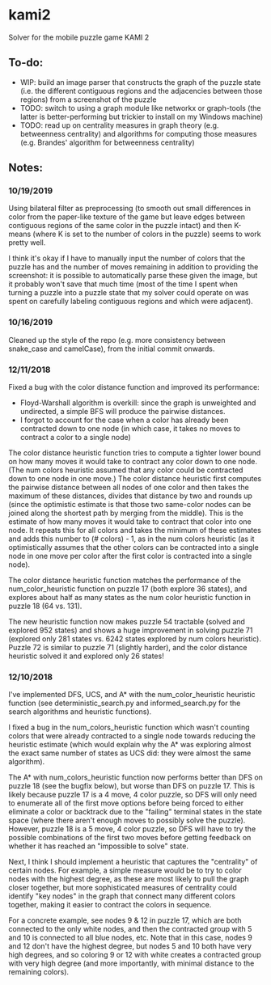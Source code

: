 # kami2
Solver for the mobile puzzle game KAMI 2

## To-do:
- WIP: build an image parser that constructs the graph of the puzzle state (i.e.
the different contiguous regions and the adjacencies between those regions) from
a screenshot of the puzzle
- TODO: switch to using a graph module like networkx or graph-tools (the latter
is better-performing but trickier to install on my Windows machine)
- TODO: read up on centrality measures in graph theory (e.g. betweenness
centrality) and algorithms for computing those measures (e.g. Brandes' algorithm
for betweenness centrality)


## Notes:

### 10/19/2019
Using bilateral filter as preprocessing (to smooth out small differences in color
from the paper-like texture of the game but leave edges between contiguous regions
of the same color in the puzzle intact) and then K-means (where K is set to the
number of colors in the puzzle) seems to work pretty well.

I think it's okay if I have to manually input the number of colors that the puzzle
has and the number of moves remaining in addition to providing the screenshot: it
is possible to automatically parse these given the image, but it probably won't
save that much time (most of the time I spent when turning a puzzle into a puzzle
state that my solver could operate on was spent on carefully labeling contiguous
regions and which were adjacent).

### 10/16/2019
Cleaned up the style of the repo (e.g. more consistency between snake_case and
camelCase), from the initial commit onwards.

### 12/11/2018
Fixed a bug with the color distance function and improved its performance:
- Floyd-Warshall algorithm is overkill: since the graph is unweighted and
undirected, a simple BFS will produce the pairwise distances.
- I forgot to account for the case when a color has already been contracted down
to one node (in which case, it takes no moves to contract a color to a single
node)

The color distance heuristic function tries to compute a tighter lower bound on
how many moves it would take to contract any color down to one node. (The num
colors heuristic assumed that any color could be contracted down to one node in
one move.) The color distance heuristic first computes the pairwise distance
between all nodes of one color and then takes the maximum of these distances,
divides that distance by two and rounds up (since the optimistic estimate is
that those two same-color nodes can be joined along the shortest path by merging
from the middle). This is the estimate of how many moves it would take to
contract that color into one node. It repeats this for all colors and takes the
minimum of these estimates and adds this number to (# colors) - 1, as in the
num colors heuristic (as it optimistically assumes that the other colors can
be contracted into a single node in one move per color after the first color
is contracted into a single node).

The color distance heuristic function matches the performance of the
num_color_heuristic function on puzzle 17 (both explore 36 states), and
explores about half as many states as the num color heuristic function in
puzzle 18 (64 vs. 131).

The new heuristic function now makes puzzle 54 tractable (solved and explored
952 states) and shows a huge improvement in solving puzzle 71 (explored only 281
states vs. 6242 states explored by num colors heuristic). Puzzle 72 is similar
to puzzle 71 (slightly harder), and the color distance heuristic solved it and
explored only 26 states!

### 12/10/2018
I've implemented DFS, UCS, and A* with the num_color_heuristic heuristic
function (see deterministic_search.py and informed_search.py for the search
algorithms and heuristic functions).

I fixed a bug in the num_colors_heuristic function which wasn't counting
colors that were already contracted to a single node towards reducing the
heuristic estimate (which would explain why the A* was exploring almost the
exact same number of states as UCS did: they were almost the same algorithm).

The A* with num_colors_heuristic function now performs better than DFS on puzzle
18 (see the bugfix below), but worse than DFS on puzzle 17. This is likely
because puzzle 17 is a 4 move, 4 color puzzle, so DFS will only need to
enumerate all of the first move options before being forced to either eliminate
a color or backtrack due to the "failing" terminal states in the state space
(where there aren't enough moves to possibly solve the puzzle). However, puzzle
18 is a 5 move, 4 color puzzle, so DFS will have to try the possible
combinations of the first two moves before getting feedback on whether it has
reached an "impossible to solve" state.

Next, I think I should implement a heuristic that captures the "centrality" of
certain nodes. For example, a simple measure would be to try to color nodes with
the highest degree, as these are most likely to pull the graph closer together,
but more sophisticated measures of centrality could identify "key nodes" in the
graph that connect many different colors together, making it easier to contract
the colors in sequence.

For a concrete example, see nodes 9 & 12 in puzzle 17, which are both connected
to the only white nodes, and then the contracted group with 5 and 10 is
connected to all blue nodes, etc. Note that in this case, nodes 9 and 12 don't
have the highest degree, but nodes 5 and 10 both have very high degrees, and so
coloring 9 or 12 with white creates a contracted group with very high degree
(and more importantly, with minimal distance to the remaining colors).
